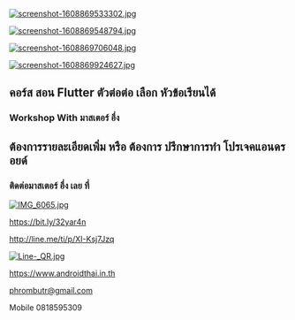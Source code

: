 [![screenshot-1608869533302.jpg](https://i.postimg.cc/MKQZXL2H/screenshot-1608869533302.jpg)](https://postimg.cc/xc9V4tdV)

[![screenshot-1608869548794.jpg](https://i.postimg.cc/131mFKsH/screenshot-1608869548794.jpg)](https://postimg.cc/4mwRkVK7)

[![screenshot-1608869706048.jpg](https://i.postimg.cc/V6h1kqKX/screenshot-1608869706048.jpg)](https://postimg.cc/r057hrXp)

[![screenshot-1608869924627.jpg](https://i.postimg.cc/jdPWB2jM/screenshot-1608869924627.jpg)](https://postimg.cc/tYRCxXW6)

##  คอร์ส สอน Flutter ตัวต่อต่อ เลือก หัวข้อเรียนได้
### Workshop With มาสเตอร์ อึ่ง

## ต้องการรายละเอียดเพิ่ม หรือ ต้องการ ปรึกษาการทำ โปรเจคแอนดรอยด์
### ติดต่อมาสเตอร์ อึ่ง เลย ที่

[![IMG_6065.jpg](https://s26.postimg.cc/kajrs6fbt/IMG_6065.jpg)](https://postimg.cc/image/7j5llo5jp/)

https://bit.ly/32yar4n

http://line.me/ti/p/XI-Ksj7Jzq

[![Line-_QR.jpg](https://s26.postimg.cc/dwuoozv15/Line-_QR.jpg)](https://postimg.cc/image/mrvizijth/)

https://www.androidthai.in.th

phrombutr@gmail.com

Mobile 0818595309
